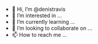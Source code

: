 - 👋 Hi, I’m @denistravis
- 👀 I’m interested in ...
- 🌱 I’m currently learning ...
- 💞️ I’m looking to collaborate on ...
- 📫 How to reach me ...

<!---
denistravis/denistravis is a ✨ special ✨ repository because its `README.md` (this file) appears on your GitHub profile.
You can click the Preview link to take a look at your changes.
--->
